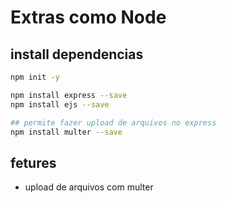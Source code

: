 # Extras como Node

## install dependencias

```bash
npm init -y

npm install express --save
npm install ejs --save

## permite fazer upload de arquivos no express
npm install multer --save
```

## fetures

* upload de arquivos com multer
